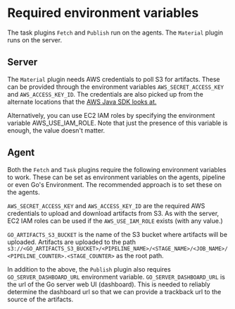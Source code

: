 # Required environment variables


The task plugins `Fetch` and `Publish` run on the agents. The `Material` plugin runs on the server.

## Server

The `Material` plugin needs AWS credentials to poll S3 for artifacts. These can be provided through the environment variables `AWS_SECRET_ACCESS_KEY` and  `AWS_ACCESS_KEY_ID`. The credentials are also picked up from the alternate locations that the [AWS Java SDK looks at.][1]

Alternatively, you can use EC2 IAM roles by specifying the environment variable AWS_USE_IAM_ROLE. Note that just the presence of this variable is enough, the value doesn't matter.

## Agent

Both the `Fetch` and `Task` plugins require the following environment variables to work. These can be set as environment variables on the agents, pipeline or even Go's Environment. The recommended approach is to set these on the agents.

`AWS_SECRET_ACCESS_KEY` and  `AWS_ACCESS_KEY_ID` are the required AWS credentials to upload and download artifacts from S3. As with the server, EC2 IAM roles can be used if the `AWS_USE_IAM_ROLE` exists (with any value.)

`GO_ARTIFACTS_S3_BUCKET` is the name of the S3 bucket where artifacts will be uploaded. Artifacts are uploaded to the path `s3://<GO_ARTIFACTS_S3_BUCKET>/<PIPELINE_NAME>/<STAGE_NAME>/<JOB_NAME>/<PIPELINE_COUNTER>.<STAGE_COUNTER>` as the root path.

In addition to the above, the `Publish` plugin also requires `GO_SERVER_DASHBOARD_URL` environment variable. `GO_SERVER_DASHBOARD_URL` is the url of the Go server web UI (dashboard). This is needed to reliably determine the dashboard url so that we can provide a trackback url to the source of the artifacts.

[1]: http://docs.aws.amazon.com/AWSJavaSDK/latest/javadoc/com/amazonaws/services/s3/AmazonS3Client.html#AmazonS3Client()
